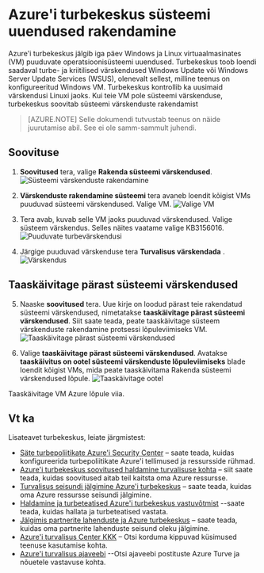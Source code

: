 <properties
   pageTitle="Rakendada süsteemi uuendused Azure'i turbekeskus | Microsoft Azure'i"
   description="Selle dokumendi näitab, kuidas rakendada Azure'i turbekeskus **süsteemi värskendused** ja **taaskäivitage pärast süsteemi värskendused**."
   services="security-center"
   documentationCenter="na"
   authors="TerryLanfear"
   manager="MBaldwin"
   editor=""/>

<tags
   ms.service="security-center"
   ms.devlang="na"
   ms.topic="article"
   ms.tgt_pltfrm="na"
   ms.workload="na"
   ms.date="07/29/2016"
   ms.author="terrylan"/>

# <a name="apply-system-updates-in-azure-security-center"></a>Azure'i turbekeskus süsteemi uuendused rakendamine

Azure'i turbekeskus jälgib iga päev Windows ja Linux virtuaalmasinates (VM) puuduvate operatsioonisüsteemi uuendused. Turbekeskus toob loendi saadaval turbe- ja kriitilised värskendused Windows Update või Windows Server Update Services (WSUS), olenevalt sellest, milline teenus on konfigureeritud Windows VM.  Turbekeskus kontrollib ka uusimaid värskendusi Linuxi jaoks. Kui teie VM pole süsteemi värskenduse, turbekeskus soovitab süsteemi värskenduste rakendamist

> [AZURE.NOTE] Selle dokumendi tutvustab teenus on näide juurutamise abil.  See ei ole samm-sammult juhendi.

## <a name="implement-the-recommendation"></a>Soovituse

1. **Soovitused** tera, valige **Rakenda süsteemi värskendused**.
![Süsteemi värskenduste rakendamine][1]

2. **Värskenduste rakendamine süsteemi** tera avaneb loendit kõigist VMs puuduvad süsteemi värskendused. Valige VM.
![Valige VM][2]

3. Tera avab, kuvab selle VM jaoks puuduvad värskendused. Valige süsteem värskendus. Selles näites vaatame valige KB3156016.
![Puuduvate turbevärskendusi][3]

4. Järgige puuduvad värskenduse tera **Turvalisus värskendada** .
![Värskendus][4]

## <a name="reboot-after-system-updates"></a>Taaskäivitage pärast süsteemi värskendused

5. Naaske **soovitused** tera. Uue kirje on loodud pärast teie rakendatud süsteemi värskendused, nimetatakse **taaskäivitage pärast süsteemi värskendused**. Siit saate teada, peate taaskäivitage süsteem värskenduste rakendamine protsessi lõpuleviimiseks VM.
![Taaskäivitage pärast süsteemi värskendused][5]

6. Valige **taaskäivitage pärast süsteemi värskendused**. Avatakse **taaskäivitus on ootel süsteemi värskenduste lõpuleviimiseks** blade loendit kõigist VMs, mida peate taaskäivitama Rakenda süsteemi värskendused lõpule.
![Taaskäivitage ootel][6]

Taaskäivitage VM Azure lõpule viia.

## <a name="see-also"></a>Vt ka

Lisateavet turbekeskus, leiate järgmistest:

- [Säte turbepoliitikate Azure'i Security Center](security-center-policies.md) – saate teada, kuidas konfigureerida turbepoliitikate Azure'i tellimused ja ressursside rühmad.
- [Azure'i turbekeskus soovitused haldamine turvalisuse kohta](security-center-recommendations.md) – siit saate teada, kuidas soovitused aitab teil kaitsta oma Azure ressursse.
- [Turvalisus seisundi jälgimine Azure'i turbekeskus](security-center-monitoring.md) – saate teada, kuidas oma Azure ressursse seisundi jälgimine.
- [Haldamine ja turbeteatised Azure'i turbekeskus vastuvõtmist](security-center-managing-and-responding-alerts.md) --saate teada, kuidas hallata ja turbeteatised vastata.
- [Jälgimis partnerite lahenduste ja Azure turbekeskus](security-center-partner-solutions.md) – saate teada, kuidas oma partnerite lahenduste seisund oleku jälgimine.
- [Azure'i turvalisus Center KKK](security-center-faq.md) – Otsi korduma kippuvad küsimused teenuse kasutamise kohta.
- [Azure'i turvalisus ajaveebi](http://blogs.msdn.com/b/azuresecurity/) --Otsi ajaveebi postituste Azure Turve ja nõuetele vastavuse kohta.

<!--Image references-->
[1]: ./media/security-center-apply-system-updates/recommendation.png
[2]:./media/security-center-apply-system-updates/select-vm.png
[3]: ./media/security-center-apply-system-updates/missing-security-updates.png
[4]: ./media/security-center-apply-system-updates/security-update.png
[5]: ./media/security-center-apply-system-updates/reboot-after-system-updates.png
[6]: ./media/security-center-apply-system-updates/restart-pending.png
